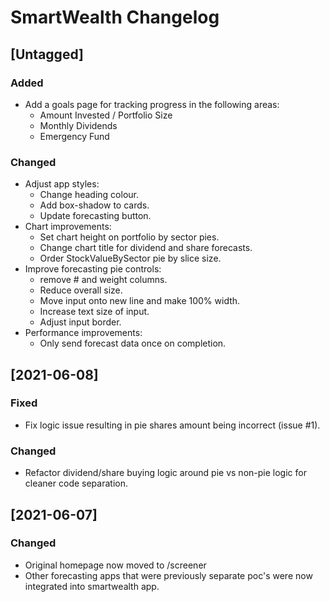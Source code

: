 # SmartWealth Changelog

## [Untagged]

### Added

 - Add a goals page for tracking progress in the following areas:
   * Amount Invested / Portfolio Size
   * Monthly Dividends
   * Emergency Fund

### Changed

 - Adjust app styles:
   * Change heading colour.
   * Add box-shadow to cards.
   * Update forecasting button.
 - Chart improvements:
   * Set chart height on portfolio by sector pies.
   * Change chart title for dividend and share forecasts.
   * Order StockValueBySector pie by slice size.
 - Improve forecasting pie controls:
   * remove # and weight columns.
   * Reduce overall size.
   * Move input onto new line and make 100% width.
   * Increase text size of input.
   * Adjust input border.
 - Performance improvements:
   * Only send forecast data once on completion.

## [2021-06-08]

### Fixed

 - Fix logic issue resulting in pie shares amount being incorrect (issue #1).

### Changed

 - Refactor dividend/share buying logic around pie vs non-pie logic for cleaner code separation.

## [2021-06-07]

### Changed

 - Original homepage now moved to /screener
 - Other forecasting apps that were previously separate poc's were now integrated into smartwealth app.
